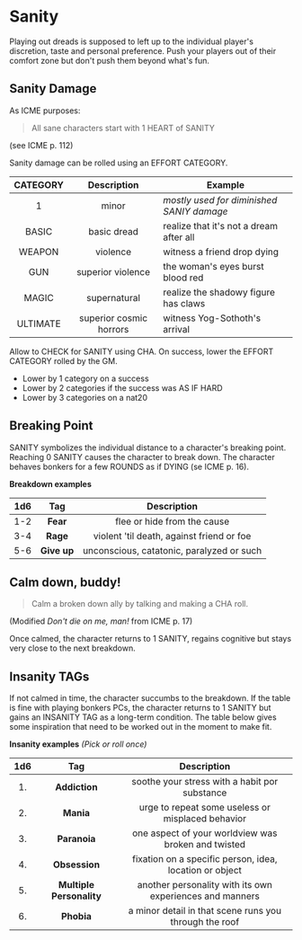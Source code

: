 # Sanity

Playing out dreads is supposed to left up to the individual player's discretion, taste and personal preference. Push your players out of their comfort zone but don't push them beyond what's fun.


## Sanity Damage

As ICME purposes:

> All sane characters start with 1 HEART of SANITY

(see ICME p. 112)

Sanity damage can be rolled using an EFFORT CATEGORY. 

| CATEGORY  | Description               | Example |
|:---------:|:-------------------------:|---------|
| 1         | minor                     | *mostly used for diminished SANIY damage* |
| BASIC     | basic dread               | realize that it's not a dream after all |
| WEAPON    | violence                  | witness a friend drop dying |
| GUN       | superior violence         | the woman's eyes burst blood red |
| MAGIC     | supernatural              | realize the shadowy figure has claws |
| ULTIMATE  | superior cosmic horrors   | witness Yog-Sothoth's arrival |

Allow to CHECK for SANITY using CHA. On success, lower the EFFORT CATEGORY rolled by the GM.
- Lower by 1 category on a success
- Lower by 2 categories if the success was AS IF HARD
- Lower by 3 categories on a nat20


## Breaking Point

SANITY symbolizes the individual distance to a character's breaking point. Reaching 0 SANITY causes the character to break down. The character behaves bonkers for a few ROUNDS as if DYING (se ICME p. 16).

**Breakdown examples**

| 1d6 | Tag         |Description                                 |
|:---:|:-----------:|:------------------------------------------:|
| 1-2 | **Fear**    | flee or hide from the cause                |
| 3-4 | **Rage**    | violent 'til death, against friend or foe  |
| 5-6 | **Give up** | unconscious, catatonic, paralyzed or such  |


## Calm down, buddy!

> Calm a broken down ally by talking and making a CHA roll.

(Modified *Don't die on me, man!* from ICME p. 17)

Once calmed, the character returns to 1 SANITY, regains cognitive but stays very close to the next breakdown.


## Insanity TAGs

If not calmed in time, the character succumbs to the breakdown. If the table is fine with playing bonkers PCs, the character returns to 1 SANITY but gains an INSANITY TAG as a long-term condition. The table below gives some inspiration that need to be worked out in the moment to make fit.

**Insanity examples** _(Pick or roll once)_

| 1d6 | Tag                       | Description                                               |
|:---:|:-------------------------:|:---------------------------------------------------------:|
| 1.  | **Addiction**             | soothe your stress with a habit por substance             |
| 2.  | **Mania**                 | urge to repeat some useless or misplaced behavior         |
| 3.  | **Paranoia**              | one aspect of your worldview was broken and twisted       |
| 4.  | **Obsession**             | fixation on a specific person, idea, location or object   |
| 5.  | **Multiple Personality**  | another personality with its own experiences and manners  |
| 6.  | **Phobia**                | a minor detail in that scene runs you through the roof    |
